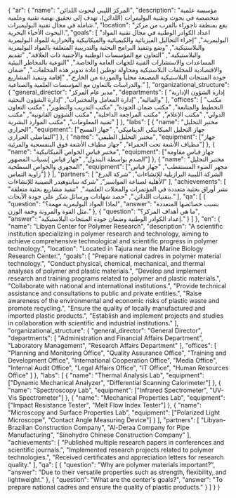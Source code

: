 {
"ar": {
"name": "المركز الليبي لبحوث اللدائن",
"description": "مؤسسة علمية متخصصة في بحوث وتقنية البوليمرات (اللدائن)، تهدف إلى تحقيق نهضة تقنية وعلمية شاملة في مجال تقنية البوليميرات.",
"location": "يقع بمنطقة تاجوراء بالقرب من مركز البحوث الأحياء البحرية.",
"goals": [
"اعداد الكوادر الوطنية في مجال تقنية المواد البوليمرية.",
"إجراء التحاليل الفيزيائية والكيميائية والميكانيكية والحرارية للمواد البوليمرية والبلاستيكية.",
"وضع وتنفيذ البرامج البحثية والتدريبية المتعلقة بالمواد البوليمرية والبلاستيكية.",
"التعاون مع المؤسسات الوطنية والأجنبية ذات العلاقة.",
"تقديم المساعدات والاستشارات الفنية للجهات العامة والخاصة.",
"التوعية بالمخاطر البيئية والاقتصادية للمخلفات البلاستيكية ومحاولة توطين إعادة تدوير هذه المخلفات.",
"ضمان جودة المنتجات البلاستيكية المصنعة محلياً والموردة من الخارج.",
"إقامة وتنفيذ المشاريع والدراسات بالتعاون مع المؤسسات العلمية والصناعية."
],
"organizational_structure": {
"general_director": "مدير عام المركز",
"departments": [
"إدارة الشؤون الإدارية والمالية",
"إدارة المعامل والمختبرات",
"إدارة الشؤون البحثية"
],
"offices": [
"مكتب التخطيط والمتابعة",
"مكتب ضمان الجودة",
"مكتب التدريب والتطوير",
"مكتب التعاون الدولي",
"مكتب الإعلام",
"مكتب المراجعة الداخلية",
"مكتب الشؤون القانونية",
"مكتب تقنية المعلومات",
"مكتب الموارد البشرية"
]
},
"labs": [
{
"name": "مختبر التحليل الحراري",
"equipment": ["جهاز التحليل الميكانيكي الديناميكي", "جهاز المسح التفاضلي الحراري"]
},
{
"name": "مختبر التحليل الطيفي",
"equipment": ["جهاز مطياف الأشعة تحت الحمراء", "جهاز مطياف الأشعة فوق البنفسجية والمرئية"]
},
{
"name": "مختبر قياس الخواص الميكانيكية",
"equipment": ["جهاز قياس مقاومة الصدم بواسطة البندول", "جهاز قياس إنسياب المصهور"]
},
{
"name": "مختبر التحليل المجهري والخواص السطحية",
"equipment": ["مجهر الضوء المستقطب", "جهاز قياس زاوية التماس"]
}
],
"partners": [
"الشركة الليبية البرازيلية للإنشاءات",
"شركة الدرع الأهلية لصناعة المواسير",
"شركة ساينوهيدر الصينية للإنشاءات"
],
"achievements": [
"نشر أوراق بحثية متعددة في المؤتمرات والمجلات العلمية.",
"تنفيذ مشاريع بحثية متعلقة بتقنيات اللدائن.",
"حصد شهادات ورسائل شكر على جودة الأبحاث."
],
"qa": [
{
"question": "لماذا المواد البوليمرية مهمة؟",
"answer": "بسبب خصائصها المتعددة مثل القوة والمرونة وخفة الوزن."
},
{
"question": "ما هي أهداف المركز؟",
"answer": "إعداد الكوادر الوطنية وضمان جودة المنتجات البلاستيكية."
}
]
},
"en": {
"name": "Libyan Center for Polymer Research",
"description": "A scientific institution specializing in polymer research and technology, aiming to achieve comprehensive technological and scientific progress in polymer technology.",
"location": "Located in Tajura near the Marine Biology Research Center.",
"goals": [
"Prepare national cadres in polymer material technology.",
"Conduct physical, chemical, mechanical, and thermal analyses of polymer and plastic materials.",
"Develop and implement research and training programs related to polymer and plastic materials.",
"Collaborate with national and international institutions.",
"Provide technical assistance and consultations to public and private entities.",
"Raise awareness of the environmental and economic risks of plastic waste and promote recycling.",
"Ensure the quality of locally manufactured and imported plastic products.",
"Establish and implement projects and studies in collaboration with scientific and industrial institutions."
],
"organizational_structure": {
"general_director": "General Director",
"departments": [
"Administration and Financial Affairs Department",
"Laboratory Management",
"Research Affairs Department"
],
"offices": [
"Planning and Monitoring Office",
"Quality Assurance Office",
"Training and Development Office",
"International Cooperation Office",
"Media Office",
"Internal Audit Office",
"Legal Affairs Office",
"IT Office",
"Human Resources Office"
]
},
"labs": [
{
"name": "Thermal Analysis Lab",
"equipment": ["Dynamic Mechanical Analyzer", "Differential Scanning Calorimeter"]
},
{
"name": "Spectroscopy Lab",
"equipment": ["Infrared Spectrometer", "UV-Vis Spectrometer"]
},
{
"name": "Mechanical Properties Lab",
"equipment": ["Impact Resistance Tester", "Melt Flow Index Tester"]
},
{
"name": "Microscopy and Surface Properties Lab",
"equipment": ["Polarized Light Microscope", "Contact Angle Measuring Device"]
}
],
"partners": [
"Libyan-Brazilian Construction Company",
"Al-Deraa Company for Pipe Manufacturing",
"Sinohydro Chinese Construction Company"
],
"achievements": [
"Published multiple research papers in conferences and scientific journals.",
"Implemented research projects related to polymer technologies.",
"Received certificates and appreciation letters for research quality."
],
"qa": [
{
"question": "Why are polymer materials important?",
"answer": "Due to their versatile properties such as strength, flexibility, and lightweight."
},
{
"question": "What are the center's goals?",
"answer": "To prepare national cadres and ensure the quality of plastic products."
}
]
}
}
